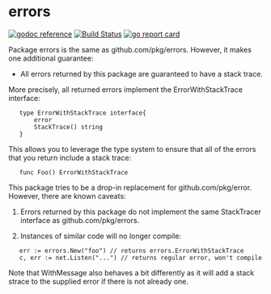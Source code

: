 # errors

[![godoc reference](https://godoc.org/github.com/aviau/errors?status.svg)](http://godoc.org/github.com/aviau/errors)
[![Build Status](https://travis-ci.com/aviau/errors.svg?branch=master)](https://travis-ci.com/aviau/errors)
[![go report card](https://goreportcard.com/badge/github.com/aviau/errors)](https://goreportcard.com/report/github.com/aviau/errors)

Package errors is the same as github.com/pkg/errors. However, it makes one
additional guarantee:

- All errors returned by this package are guaranteed to have a stack trace.

More precisely, all returned errors implement the ErrorWithStackTrace
interface:

```golang
   type ErrorWithStackTrace interface{
       error
       StackTrace() string
   }
```

This allows you to leverage the type system to ensure that all of the errors
that you return include a stack trace:

```golang
   func Foo() ErrorWithStackTrace
```

This package tries to be a drop-in replacement for github.com/pkg/error.
However, there are known caveats:

1. Errors returned by this package do not implement the same StackTracer
interface as github.com/pkg/errors.

2. Instances of similar code will no longer compile:

```golang
   err := errors.New("foo") // returns errors.ErrorWithStackTrace
   c, err := net.Listen("...") // returns regular error, won't compile
```

Note that WithMessage also behaves a bit differently as it will add a stack
strace to the supplied error if there is not already one.
